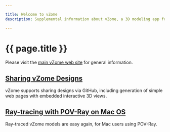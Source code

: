 ```yaml
---

title: Welcome to vZome
description: Supplemental information about vZome, a 3D modeling app for Zometool and other geometries

---
```


# {{ page.title }}

Please visit the [main vZome web site](https://vzome.com) for general information.

## [Sharing vZome Designs](./sharing.html)

vZome supports sharing designs via GitHub, including generation of simple web pages with embedded interactive 3D views.

## [Ray-tracing with POV-Ray on Mac OS](./povray.html)

Ray-traced vZome models are easy again, for Mac users using POV-Ray.
